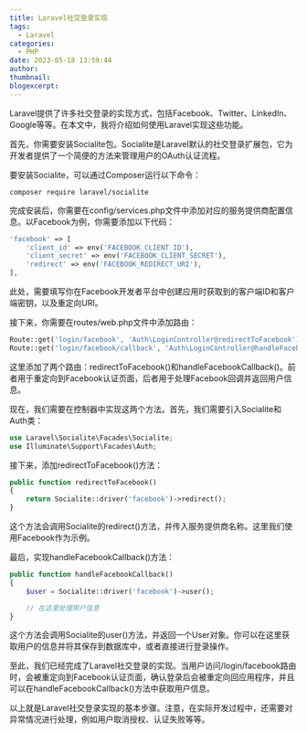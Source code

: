 ```yaml
---
title: Laravel社交登录实现
tags:
  - Laravel
categories:
  - PHP
date: 2023-05-18 13:59:44
author:
thumbnail:
blogexcerpt:
---
```

Laravel提供了许多社交登录的实现方式，包括Facebook、Twitter、LinkedIn、Google等等。在本文中，我将介绍如何使用Laravel实现这些功能。

首先，你需要安装Socialite包。Socialite是Laravel默认的社交登录扩展包，它为开发者提供了一个简便的方法来管理用户的OAuth认证流程。

要安装Socialite，可以通过Composer运行以下命令：

```
composer require laravel/socialite
```

完成安装后，你需要在config/services.php文件中添加对应的服务提供商配置信息。以Facebook为例，你需要添加以下代码：

```php
'facebook' => [
    'client_id' => env('FACEBOOK_CLIENT_ID'),
    'client_secret' => env('FACEBOOK_CLIENT_SECRET'),
    'redirect' => env('FACEBOOK_REDIRECT_URI'),
],
```

此处，需要填写你在Facebook开发者平台中创建应用时获取到的客户端ID和客户端密钥，以及重定向URI。

接下来，你需要在routes/web.php文件中添加路由：

```php
Route::get('login/facebook', 'Auth\LoginController@redirectToFacebook')->name('login.facebook');
Route::get('login/facebook/callback', 'Auth\LoginController@handleFacebookCallback');
```

这里添加了两个路由：redirectToFacebook()和handleFacebookCallback()。前者用于重定向到Facebook认证页面，后者用于处理Facebook回调并返回用户信息。

现在，我们需要在控制器中实现这两个方法。首先，我们需要引入Socialite和Auth类：

```php
use Laravel\Socialite\Facades\Socialite;
use Illuminate\Support\Facades\Auth;
```

接下来，添加redirectToFacebook()方法：

```php
public function redirectToFacebook()
{
    return Socialite::driver('facebook')->redirect();
}
```

这个方法会调用Socialite的redirect()方法，并传入服务提供商名称。这里我们使用Facebook作为示例。

最后，实现handleFacebookCallback()方法：

```php
public function handleFacebookCallback()
{
    $user = Socialite::driver('facebook')->user();

    // 在这里处理用户信息
}
```

这个方法会调用Socialite的user()方法，并返回一个User对象。你可以在这里获取用户的信息并将其保存到数据库中，或者直接进行登录操作。

至此，我们已经完成了Laravel社交登录的实现。当用户访问/login/facebook路由时，会被重定向到Facebook认证页面，确认登录后会被重定向回应用程序，并且可以在handleFacebookCallback()方法中获取用户信息。

以上就是Laravel社交登录实现的基本步骤。注意，在实际开发过程中，还需要对异常情况进行处理，例如用户取消授权、认证失败等等。
